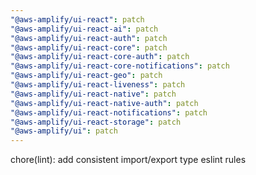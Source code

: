 ```yaml
---
"@aws-amplify/ui-react": patch
"@aws-amplify/ui-react-ai": patch
"@aws-amplify/ui-react-auth": patch
"@aws-amplify/ui-react-core": patch
"@aws-amplify/ui-react-core-auth": patch
"@aws-amplify/ui-react-core-notifications": patch
"@aws-amplify/ui-react-geo": patch
"@aws-amplify/ui-react-liveness": patch
"@aws-amplify/ui-react-native": patch
"@aws-amplify/ui-react-native-auth": patch
"@aws-amplify/ui-react-notifications": patch
"@aws-amplify/ui-react-storage": patch
"@aws-amplify/ui": patch
---
```


chore(lint): add consistent import/export type eslint rules
